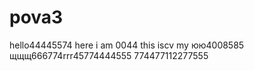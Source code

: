 # pova3
hello44445574
here i am 0044
this iscv my юю4008585
щщщ666774rrr45774444555
774477112277555

